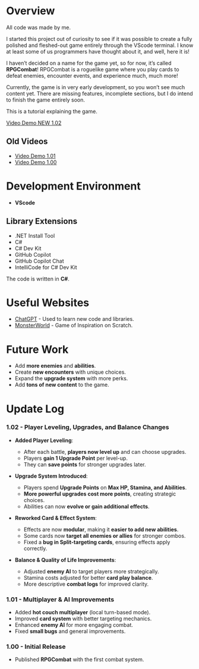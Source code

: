# Overview  
All code was made by me.  

I started this project out of curiosity to see if it was possible to create a fully polished and fleshed-out game entirely through the VScode terminal. I know at least some of us programmers have thought about it, and well, here it is!  

I haven’t decided on a name for the game yet, so for now, it’s called **RPGCombat**! RPGCombat is a roguelike game where you play cards to defeat enemies, encounter events, and experience much, much more!  

Currently, the game is in very early development, so you won’t see much content yet. There are missing features, incomplete sections, but I do intend to finish the game entirely soon.  

This is a tutorial explaining the game.  

[Video Demo NEW 1.02](https://youtu.be/yfPR-MDi1Uo)  

## **Old Videos**  
- [Video Demo 1.01](https://youtu.be/K2lNMMITx70)  
- [Video Demo 1.00](https://www.youtube.com/watch?v=wr_GwDA3vfk)  

# Development Environment  
- **VScode**  

## **Library Extensions**  
- .NET Install Tool  
- C#  
- C# Dev Kit  
- GitHub Copilot  
- GitHub Copilot Chat  
- IntelliCode for C# Dev Kit  

The code is written in **C#**.  

# Useful Websites  
- [ChatGPT](https://chatgpt.com) - Used to learn new code and libraries.  
- [MonsterWorld](https://scratch.mit.edu/projects/228016745/) - Game of Inspiration on Scratch.  

# **Future Work**  
- Add **more enemies** and **abilities**.  
- Create **new encounters** with unique choices.  
- Expand the **upgrade system** with more perks.  
- Add **tons of new content** to the game.  

# **Update Log**  
### **1.02 - Player Leveling, Upgrades, and Balance Changes**  
- **Added Player Leveling**:  
  - After each battle, **players now level up** and can choose upgrades.  
  - Players **gain 1 Upgrade Point** per level-up.  
  - They can **save points** for stronger upgrades later.  

- **Upgrade System Introduced**:  
  - Players spend **Upgrade Points** on **Max HP, Stamina, and Abilities**.  
  - **More powerful upgrades cost more points**, creating strategic choices.  
  - Abilities can now **evolve or gain additional effects**.  

- **Reworked Card & Effect System**:  
  - Effects are now **modular**, making it **easier to add new abilities**.  
  - Some cards now **target all enemies or allies** for stronger combos.  
  - Fixed a **bug in Split-targeting cards**, ensuring effects apply correctly.  

- **Balance & Quality of Life Improvements**:  
  - Adjusted **enemy AI** to target players more strategically.  
  - Stamina costs adjusted for better **card play balance**.  
  - More descriptive **combat logs** for improved clarity.  

### **1.01 - Multiplayer & AI Improvements**  
- Added **hot couch multiplayer** (local turn-based mode).  
- Improved **card system** with better targeting mechanics.  
- Enhanced **enemy AI** for more engaging combat.  
- Fixed **small bugs** and general improvements.  

### **1.00 - Initial Release**  
- Published **RPGCombat** with the first combat system.  

